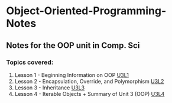 # Object-Oriented-Programming-Notes

## Notes for the OOP unit in Comp. Sci

### Topics covered:
1. Lesson 1 - Beginning Information on OOP [U3L1](https://docs.google.com/presentation/d/1wJ1SqLBaVSahdJUO41QRkyyLDmXpMWCROxV5TzdWsvU/edit?usp=drive_web&authuser=1 "Slideshow from Google Classroom")
2. Lesson 2 - Encapsulation, Override, and Polymorphism [U3L2](https://docs.google.com/presentation/d/1BSBVPl27YKaFtiNa_6EPyUd5gnM5o60fKHdrmtp2jGk/edit?usp=drive_web&authuser=1 "Slideshow from Google Classroom")
3. Lesson 3 - Inheritance [U3L3](https://docs.google.com/presentation/d/1Y_By4kpgBXSZrrpH0JwcwBKgZf3GcTAweFDXrnMZx-U/edit?usp=drive_web&authuser=1 "Slideshow from Google Classroom")
4. Lesson 4 - Iterable Objects + Summary of Unit 3 (OOP) [U3L4](https://docs.google.com/presentation/d/1-Q1t0MzkhzI1iqMS6M0vO7iWNR5Ov6Gn-ClVVrjQT-Y/edit?usp=drive_web&authuser=1 "Slideshow from Google Classroom")
